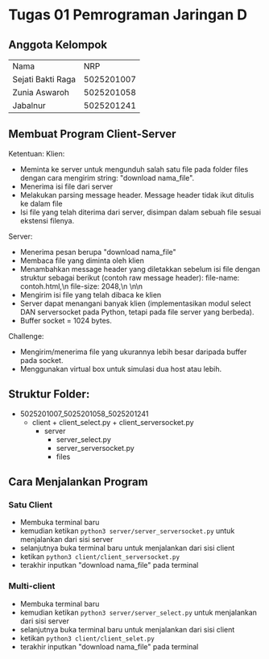 # Tugas 01 Pemrograman Jaringan D

## Anggota Kelompok
<table>
 	<tr>
 		<td> Nama </td>
 		<td> NRP</td>
 	</tr>
 	<tr>
 		<td> Sejati Bakti Raga </td>
 		<td> 5025201007 </td>
 	</tr>
  <tr>
 		<td> Zunia Aswaroh </td>
 		<td> 5025201058 </td>
 	</tr>
  <tr>
 		<td> Jabalnur </td>
 		<td> 5025201241 </td>
 	</tr>
 </table>
 
 ## Membuat Program Client-Server 
 Ketentuan:
 Klien:
- Meminta ke server untuk mengunduh salah satu file pada folder files dengan cara mengirim string: "download nama_file". 
- Menerima isi file dari server
- Melakukan parsing message header. Message header tidak ikut ditulis ke dalam file
- Isi file yang telah diterima dari server, disimpan dalam sebuah file sesuai ekstensi filenya.

Server:
- Menerima pesan berupa "download nama_file"
- Membaca file yang diminta oleh klien
- Menambahkan message header yang diletakkan sebelum isi file dengan struktur sebagai berikut (contoh raw message header):
	file-name: contoh.html,\n
	file-size: 2048,\n
	\n\n
- Mengirim isi file yang telah dibaca ke klien
- Server dapat menangani banyak klien (implementasikan modul select DAN serversocket pada Python, tetapi pada file server yang berbeda).
- Buffer socket = 1024 bytes.

Challenge:
- Mengirim/menerima file yang ukurannya lebih besar daripada buffer pada socket.
- Menggunakan virtual box untuk simulasi dua host atau lebih.

 ## Struktur Folder:
 + 5025201007_5025201058_5025201241
    + client
		  + client_select.py
		  + client_serversocket.py
	  + server
		  + server_select.py
		  + server_serversocket.py
		  + files
		
 ## Cara Menjalankan Program
 
 ### Satu Client
 + Membuka terminal baru
 + kemudian ketikan `python3 server/server_serversocket.py` untuk menjalankan dari sisi server
 + selanjutnya buka terminal baru untuk menjalankan dari sisi client
 + ketikan `python3 client/client_serversocket.py` 
 + terakhir inputkan "download nama_file" pada terminal
 
 ### Multi-client
 + Membuka terminal baru
 + kemudian ketikan `python3 server/server_select.py` untuk menjalankan dari sisi server
 + selanjutnya buka terminal baru untuk menjalankan dari sisi client
 + ketikan `python3 client/client_selet.py` 
 + terakhir inputkan "download nama_file" pada terminal
 
 
